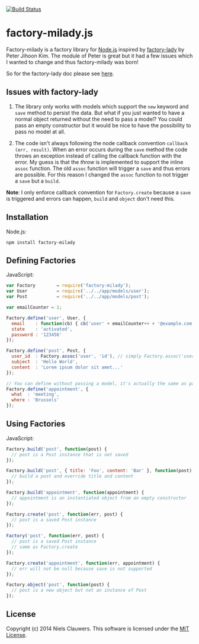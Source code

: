[![Build Status](https://travis-ci.org/skyke/factory-milady.svg?branch=master)](https://travis-ci.org/skyke/factory-milady)

# factory-milady.js

Factory-milady is a factory library for [Node.js](http://nodejs.org/) inspired
 by [factory-lady](https://github.com/petejkim/factory-lady) by Peter Jihoon
 Kim. The module of Peter is great but it had a few issues which I wanted to change and thus
 factory-milady was born!

 So for the factory-lady doc please see [here](https://github.com/petejkim/factory-lady).

## Issues with factory-lady

1. The library only works with models which support the `new` keyword and
`save` method to persist the data. But what if you just wanted to have a
normal object returned without the need to pass a model?
You could pass an empty constructor but it would be nice to have the possibility to pass no model at all.

2. The code isn't always following the node callback convention `callback
(err, result)`. When an error occurs during the `save` method the code throws
 an exception instead of calling the callback function with the error.
My guess is that the *throw* is implemented to support the inline `assoc`
function.
The old `assoc` function will trigger a `save` and thus errors are possible.
For this reason I changed the `assoc` function to not trigger a `save` but a `build`.

**Note**: I only enforce callback convention for `Factory.create` because a
`save` is triggered and errors can happen, `build` and `object` don't need this.

## Installation

Node.js:

```
npm install factory-milady
```

## Defining Factories

JavaScript:

```javascript
var Factory        = require('factory-milady');
var User           = require('../../app/models/user');
var Post           = require('../../app/models/post');

var emailCounter = 1;

Factory.define('user', User, {
  email    : function(cb) { cb('user' + emailCounter++ + '@example.com'); }, // lazy attribute
  state    : 'activated',
  password : '123456'
});

Factory.define('post', Post, {
  user_id  : Factory.assoc('user', 'id'), // simply Factory.assoc('user') for user object itself
  subject  : 'Hello World',
  content  : 'Lorem ipsum dolor sit amet...'
});

// You can define without passing a model, it's actually the same as passing function() {}
Factory.define('appointment', {
  what  : 'meeting',
  where : 'Brussels'
});
```

## Using Factories

JavaScript:

```javascript
Factory.build('post', function(post) {
  // post is a Post instance that is not saved
});

Factory.build('post', { title: 'Foo', content: 'Bar' }, function(post) {
  // build a post and override title and content
});

Factory.build('appointment', function(appointment) {
  // appointment is an instantiated object from an empty constructor
});

Factory.create('post', function(err, post) {
  // post is a saved Post instance
});

Factory('post', function(err, post) {
  // post is a saved Post instance
  // same as Factory.create
});

Factory.create('appointment', function(err, appointment) {
  // err will not be null because save is not supported
});

Factory.object('post', function(post) {
  // post is a new object but not an instance of Post
});
```

## License

Copyright (c) 2014 Niels Clauwers. This software is licensed under the [MIT
 License](https://raw.githubusercontent.com/skyke/factory-milady/master/LICENSE).

